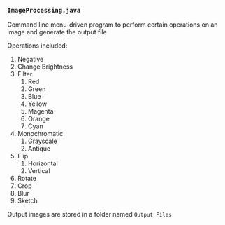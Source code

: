 ### ```ImageProcessing.java```

Command line menu-driven program to perform certain operations on an image and generate the output file

Operations included:
 1. Negative
 2. Change Brightness
 3. Filter
    1. Red
    2. Green
    3. Blue
    4. Yellow
    5. Magenta
    6. Orange
    7. Cyan
 4. Monochromatic
    1. Grayscale
    2. Antique
 5. Flip
    1. Horizontal
    2. Vertical
 6. Rotate
 7. Crop
 8. Blur
 9. Sketch
 
 Output images are stored in a folder named ```Output Files```
